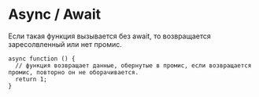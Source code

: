 # Async / Await

Если такая функция вызывается без await, то возвращается заресолвленный или нет промис.

```code
async function () {
  // функция возвращает данные, обернутые в промис, если возвращается промис, повторно он не оборачивается.
  return 1;
}
```
